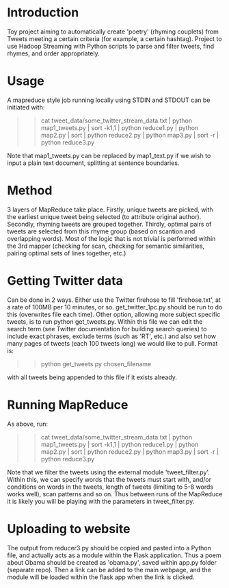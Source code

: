 Introduction
============
Toy project aiming to automatically create 'poetry' (rhyming couplets)
from Tweets meeting a certain criteria (for example, a certain hashtag).
Project to use Hadoop Streaming with Python scripts to parse and
filter tweets, find rhymes, and order appropriately.

Usage
=====
A mapreduce style job running locally using STDIN and STDOUT can be initiated with:
>> cat tweet_data/some_twitter_stream_data.txt | python map1_tweets.py | sort -k1,1 | python reduce1.py | python map2.py | sort | python reduce2.py | python map3.py | sort -r | python reduce3.py

Note that map1_tweets.py can be replaced by map1_text.py if we wish to input a plain text document, splitting at sentence boundaries.

Method
======
3 layers of MapReduce take place. Firstly, unique tweets are picked, with the earliest unique tweet being selected (to attribute original author). Secondly, rhyming tweets are grouped together. Thirdly, optimal pairs of tweets are selected from this rhyme group (based on scantion and overlapping words). Most of the logic that is not trivial is performed within the 3rd mapper (checking for scan, checking for semantic similarities, pairing optimal sets of lines together, etc.)

Getting Twitter data
====================
Can be done in 2 ways. Either use the Twitter firehose to fill 'firehose.txt', at a rate of 100MB per 10 minutes, or so. get_twitter_1pc.py should be run to do this (overwrites file each time). Other option, allowing more subject specific tweets, is to run python get_tweets.py. Within this file we can edit the search term (see Twitter documentation for building search queries) to include exact phrases, exclude terms (such as 'RT', etc.) and also set how many pages of tweets (each 100 tweets long) we would like to pull. Format is:

>>python get_tweets.py chosen_filename

with all tweets being appended to this file if it exists already.

Running MapReduce
=================
As above, run:
>> cat tweet_data/some_twitter_stream_data.txt | python map1_tweets.py | sort -k1,1 | python reduce1.py | python map2.py | sort | python reduce2.py | python map3.py | sort -r | python reduce3.py

Note that we filter the tweets using the external module 'tweet_filter.py'. Within this, we can specify words that the tweets must start with, and/or conditions on words in the tweets, length of tweets (limiting to 5-8 words works well), scan patterns and so on. Thus between runs of the MapReduce it is likely you will be playing with the parameters in tweet_filter.py.

Uploading to website
====================
The output from reducer3.py should be copied and pasted into a Python file, and actually acts as a module within the Flask application. Thus a poem about Obama should be created as 'obama.py', saved within app.py folder (separate repo). Then a link can be added to the main webpage, and the module will be loaded within the flask app when the link is clicked.